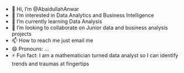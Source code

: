 - 👋 Hi, I’m @AbaidullahAnwar
- 👀 I’m interested in Data Analytics and Business Intelligence
- 🌱 I’m currently learning Data Analysis
- 💞️ I’m looking to collaborate on Junior data and business analysis projects
- 📫 How to reach me just email me
- 😄 Pronouns: ...
- ⚡ Fun fact: I am a mathematician turned data analyst so I can identify trends and traumas at fingertips

<!---
AbaidullahAnwar/AbaidullahAnwar is a ✨ special ✨ repository because its `README.md` (this file) appears on your GitHub profile.
You can click the Preview link to take a look at your changes.
--->

